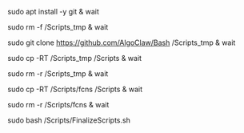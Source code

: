 sudo apt install -y git & wait

sudo rm -f /Scripts_tmp & wait

sudo git clone https://github.com/AlgoClaw/Bash /Scripts_tmp & wait

sudo cp -RT /Scripts_tmp /Scripts & wait

sudo rm -r /Scripts_tmp & wait

sudo cp -RT /Scripts/fcns /Scripts & wait

sudo rm -r /Scripts/fcns & wait

sudo bash /Scripts/FinalizeScripts.sh
